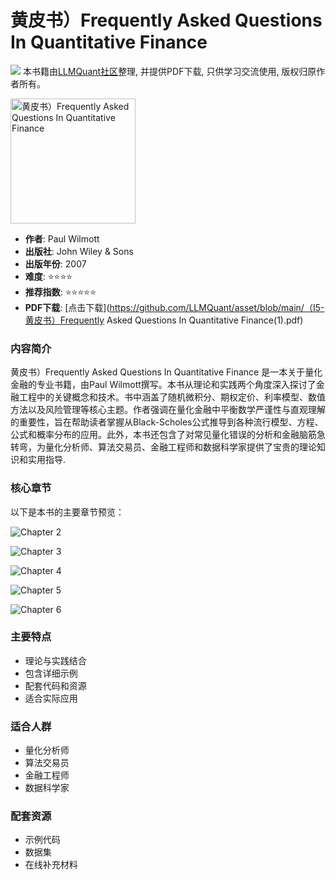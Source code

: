 # 黄皮书）Frequently Asked Questions In Quantitative Finance

![](https://fastly.jsdelivr.net/gh/bucketio/img3@main/2024/09/04/1725464231869-e0b2f727-2a0f-4270-bf6c-31ddc350426a.gif)
本书籍由[LLMQuant社区](https://llmquant.com/)整理, 并提供PDF下载, 只供学习交流使用, 版权归原作者所有。

<img src="1.png" alt="黄皮书）Frequently Asked Questions In Quantitative Finance" width="200"/>

- **作者**: Paul Wilmott
- **出版社**: John Wiley & Sons
- **出版年份**: 2007
- **难度**: ⭐⭐⭐⭐
- **推荐指数**: ⭐⭐⭐⭐⭐
- **PDF下载**: [点击下载](https://github.com/LLMQuant/asset/blob/main/（I5-黄皮书）Frequently Asked Questions In Quantitative Finance(1).pdf)

### 内容简介

黄皮书）Frequently Asked Questions In Quantitative Finance 是一本关于量化金融的专业书籍，由Paul Wilmott撰写。本书从理论和实践两个角度深入探讨了金融工程中的关键概念和技术。书中涵盖了随机微积分、期权定价、利率模型、数值方法以及风险管理等核心主题。作者强调在量化金融中平衡数学严谨性与直观理解的重要性，旨在帮助读者掌握从Black-Scholes公式推导到各种流行模型、方程、公式和概率分布的应用。此外，本书还包含了对常见量化错误的分析和金融脑筋急转弯，为量化分析师、算法交易员、金融工程师和数据科学家提供了宝贵的理论知识和实用指导.

### 核心章节

以下是本书的主要章节预览：

![Chapter 2](2.png)

![Chapter 3](3.png)

![Chapter 4](4.png)

![Chapter 5](5.png)

![Chapter 6](6.png)

### 主要特点

- 理论与实践结合
- 包含详细示例
- 配套代码和资源
- 适合实际应用

### 适合人群

- 量化分析师
- 算法交易员
- 金融工程师
- 数据科学家

### 配套资源

- 示例代码
- 数据集
- 在线补充材料